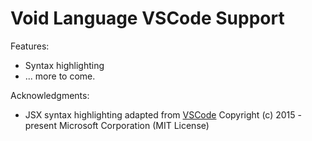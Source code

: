 # Void Language VSCode Support

Features:

- Syntax highlighting
- ... more to come.

Acknowledgments:

- JSX syntax highlighting adapted from [VSCode](https://github.com/microsoft/vscode/blob/3c0c7b6a86aac7db73d7a97d2971ea10b48e4b68/extensions/javascript/syntaxes/JavaScriptReact.tmLanguage.json) Copyright (c) 2015 - present Microsoft Corporation (MIT License)
